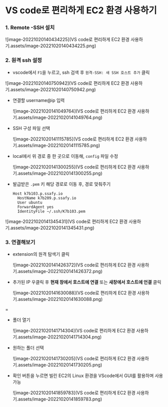 # VS code로 편리하게 EC2 환경 사용하기 

### 1. Remote -SSH 설치

![image-20221020140434225](VS code로 편리하게 EC2 환경 사용하기.assets/image-20221020140434225.png)

### 2. 원격 ssh 설정

- vscode에서 `F1`을 누르고, ssh 검색 후 `원격-SSH: 새 SSH 호스트 추가` 클릭 

![image-20221020140750942](VS code로 편리하게 EC2 환경 사용하기.assets/image-20221020140750942.png)

- 연결할 username@ip 입력 

    ![image-20221020141049764](VS code로 편리하게 EC2 환경 사용하기.assets/image-20221020141049764.png)

- SSH 구성 파일 선택 

    ![image-20221020141115785](VS code로 편리하게 EC2 환경 사용하기.assets/image-20221020141115785.png)

- local에서 위 경로 중 한 곳으로 이동해, `config` 파일 수정 

     ![image-20221020141300255](VS code로 편리하게 EC2 환경 사용하기.assets/image-20221020141300255.png)

- 발급받은 `.pem` 키 해당 경로로 이동 후, 경로 맞춰주기 

    ```
    Host k7b103.p.ssafy.io
      HostName k7b209.p.ssafy.io
      User ubuntu
      ForwardAgent yes
      IdentityFile ~/.ssh/K7b103.pem
    ```

![image-20221020141345431](VS code로 편리하게 EC2 환경 사용하기.assets/image-20221020141345431.png)

### 3. 연결해보기 

- extension의 원격 탐색기 클릭

    ![image-20221020141426372](VS code로 편리하게 EC2 환경 사용하기.assets/image-20221020141426372.png)

- 추가된 IP 우클릭 후 **현재 창에서 호스트에 연결** 또는 **새창에서 호스트에 언결** 클릭

    ![image-20221020141630088](VS code로 편리하게 EC2 환경 사용하기.assets/image-20221020141630088.png)

= 

- 폴더 열기 

    ![image-20221020141714304](VS code로 편리하게 EC2 환경 사용하기.assets/image-20221020141714304.png)

- 원하는 폴더 선택

    ![image-20221020141730205](VS code로 편리하게 EC2 환경 사용하기.assets/image-20221020141730205.png)

- 확인 버튼을 누르면 빌린 EC2의 Linux 환경을 VScode에서 GUI를 활용하며 사용 가능 

    ![image-20221020141859783](VS code로 편리하게 EC2 환경 사용하기.assets/image-20221020141859783.png)